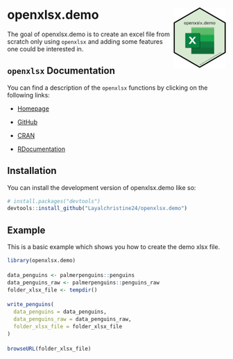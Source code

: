 
<!-- README.md is generated from README.Rmd. Please edit that file -->

# openxlsx.demo <img src="man/figures/logo.png" align="right" height="139" />

<!-- badges: start -->
<!-- badges: end -->

The goal of openxlsx.demo is to create an excel file from scratch only
using `openxlsx` and adding some features one could be interested in.

## `openxlsx` Documentation

You can find a description of the `openxlsx` functions by clicking on
the following links:

- [Homepage](https://ycphs.github.io/openxlsx/index.html)

- [GitHub](https://github.com/ycphs/openxlsx)

- [CRAN](https://cran.r-project.org/web/packages/openxlsx/openxlsx.pdf)

- [RDocumentation](https://www.rdocumentation.org/packages/openxlsx/versions/4.2.5.2)

## Installation

You can install the development version of openxlsx.demo like so:

``` r
# install.packages("devtools")
devtools::install_github("Layalchristine24/openxlsx.demo")
```

## Example

This is a basic example which shows you how to create the demo xlsx
file.

``` r
library(openxlsx.demo)

data_penguins <- palmerpenguins::penguins
data_penguins_raw <- palmerpenguins::penguins_raw
folder_xlsx_file <- tempdir()

write_penguins(
  data_penguins = data_penguins,
  data_penguins_raw = data_penguins_raw,
  folder_xlsx_file = folder_xlsx_file
)

browseURL(folder_xlsx_file)
```
